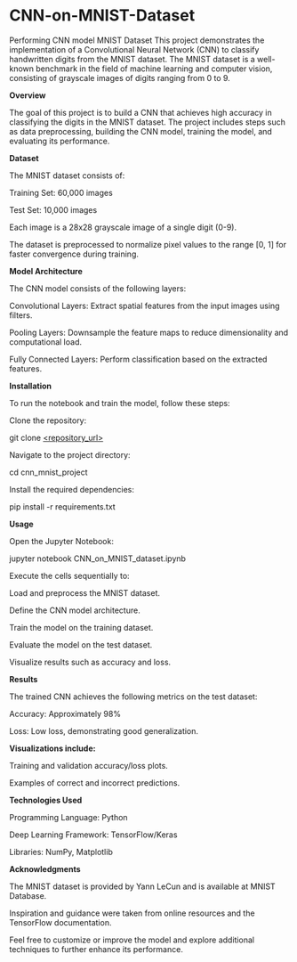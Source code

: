 # CNN-on-MNIST-Dataset
Performing CNN model MNIST Dataset 
This project demonstrates the implementation of a Convolutional Neural Network (CNN) to classify handwritten digits from the MNIST dataset. The MNIST dataset is a well-known benchmark in the field of machine learning and computer vision, consisting of grayscale images of digits ranging from 0 to 9.

**Overview**

The goal of this project is to build a CNN that achieves high accuracy in classifying the digits in the MNIST dataset. The project includes steps such as data preprocessing, building the CNN model, training the model, and evaluating its performance.

**Dataset**

The MNIST dataset consists of:

Training Set: 60,000 images

Test Set: 10,000 images

Each image is a 28x28 grayscale image of a single digit (0-9).

The dataset is preprocessed to normalize pixel values to the range [0, 1] for faster convergence during training.

**Model Architecture**

The CNN model consists of the following layers:

Convolutional Layers: Extract spatial features from the input images using filters.

Pooling Layers: Downsample the feature maps to reduce dimensionality and computational load.

Fully Connected Layers: Perform classification based on the extracted features.

**Installation**

To run the notebook and train the model, follow these steps:

Clone the repository:

git clone [<repository_url>](https://github.com/NoorUnNisaSoomro/CNN-on-MNIST-Dataset/edit/main/)

Navigate to the project directory:

cd cnn_mnist_project

Install the required dependencies:

pip install -r requirements.txt

**Usage**

Open the Jupyter Notebook:

jupyter notebook CNN_on_MNIST_dataset.ipynb

Execute the cells sequentially to:

Load and preprocess the MNIST dataset.

Define the CNN model architecture.

Train the model on the training dataset.

Evaluate the model on the test dataset.

Visualize results such as accuracy and loss.

**Results**

The trained CNN achieves the following metrics on the test dataset:

Accuracy: Approximately 98%

Loss: Low loss, demonstrating good generalization.

**Visualizations include:**

Training and validation accuracy/loss plots.

Examples of correct and incorrect predictions.

**Technologies Used**

Programming Language: Python

Deep Learning Framework: TensorFlow/Keras

Libraries: NumPy, Matplotlib

**Acknowledgments**

The MNIST dataset is provided by Yann LeCun and is available at MNIST Database.

Inspiration and guidance were taken from online resources and the TensorFlow documentation.

Feel free to customize or improve the model and explore additional techniques to further enhance its performance.

